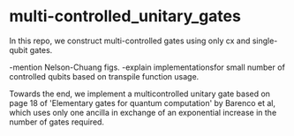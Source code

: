 # multi-controlled_unitary_gates
In this repo, we construct multi-controlled gates using only cx and single-qubit gates.

-mention Nelson-Chuang figs.
-explain implementationsfor small number of controlled qubits based on transpile function usage.

Towards the end, we implement a multicontrolled unitary gate based on page 18 of 'Elementary gates for quantum computation' by Barenco et al, which uses only one ancilla in exchange of an exponential increase in the number of gates required.
